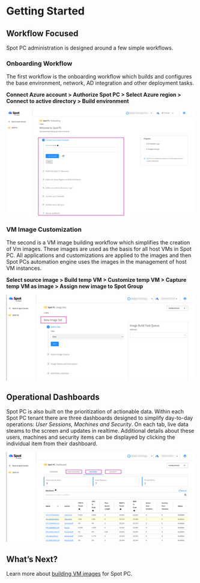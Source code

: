 <meta name="robots" content="noindex">

# Getting Started

## Workflow Focused

Spot PC administration is designed around a few simple workflows.

### Onboarding Workflow

The first workflow is the onboarding workflow which builds and configures the base environment, network, AD integration and other deployment tasks.

**Connect Azure account > Authorize Spot PC > Select Azure region > Connect to active directory > Build environment**

<a href="https://docs.spot.io/spot-pc/_media/getting-started-01.png" target="_blank"><img src="/spot-pc/_media/getting-started-01.png" alt="Click to Enlarge" width="500"> </a>

### VM Image Customization

The second is a VM image building workflow which simplifies the creation of Vm images. These images are used as the basis for all host VMs in Spot PC. All applications and customizations are applied to the images and then Spot PCs automation engine uses the images in the management of host VM instances.

**Select source image > Build temp VM > Customize temp VM > Capture temp VM as image > Assign new image to Spot Group**

<a href="https://docs.spot.io/spot-pc/_media/getting-started-02.png" target="_blank"><img src="/spot-pc/_media/getting-started-02.png" alt="Click to Enlarge" width="500"> </a>

## Operational Dashboards

Spot PC is also built on the prioritization of actionable data. Within each Spot PC tenant there are three dashboards designed to simplify day-to-day operations: _User Sessions, Machines and Security_. On each tab, live data steams to the screen and updates in realtime. Additional details about these users, machines and security items can be displayed by clicking the individual item from their dashboard.

<a href="https://docs.spot.io/spot-pc/_media/getting-started-03.png" target="_blank"><img src="/spot-pc/_media/getting-started-03.png" alt="Click to Enlarge" width="500"> </a>

## What’s Next?

Learn more about [building VM images](spot-pc/tutorials/create-image) for Spot PC.
